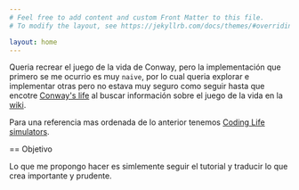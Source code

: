 ```yaml
---
# Feel free to add content and custom Front Matter to this file.
# To modify the layout, see https://jekyllrb.com/docs/themes/#overriding-theme-defaults

layout: home
---
```



Queria recrear el juego de la vida de Conway, pero la implementación que primero se me ocurrio
es muy `naive`, por lo cual queria explorar e implementar otras pero no estava muy seguro como seguir
hasta que encotre [Conway's life](https://ericlippert.com/category/conwayslife/) al buscar información
sobre el juego de la vida en la [wiki](https://conwaylife.com/wiki/).

Para una referencia mas ordenada de lo anterior tenemos [Coding Life simulators](https://conwaylife.com/wiki/Tutorials/Coding_Life_simulators).

== Objetivo

Lo que me propongo hacer es simlemente seguir el tutorial y traducir lo que crea importante y prudente. 